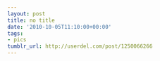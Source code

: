 ```yaml
---
layout: post
title: no title
date: '2010-10-05T11:10:00+00:00'
tags:
- pics
tumblr_url: http://userdel.com/post/1250066266
---
```

